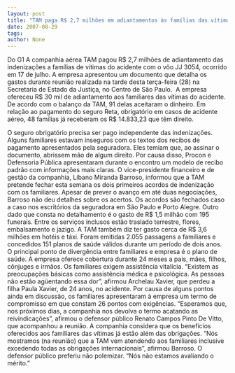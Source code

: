```yaml
---
layout: post
title: "TAM paga R$ 2,7 milhões em adiantamentos às famílias das vítimas do vôo 3054"
date: 2007-08-29
tags: 
author: None
---
```

Do G1
A companhia a&eacute;rea TAM pagou R$ 2,7 milh&otilde;es de adiantamento das indeniza&ccedil;&otilde;es a fam&iacute;lias de v&iacute;timas do acidente com o v&ocirc;o JJ 3054, ocorrido em 17 de julho. A empresa apresentou um documento que detalha os gastos durante reuni&atilde;o realizada na tarde desta ter&ccedil;a-feira (28) na Secretaria de Estado da Justi&ccedil;a, no Centro de S&atilde;o Paulo.&nbsp;
A empresa ofereceu R$ 30 mil de adiantamento aos familiares das v&iacute;timas do acidente. De acordo com o balan&ccedil;o da TAM, 91 delas aceitaram o dinheiro. Em rela&ccedil;&atilde;o ao pagamento do seguro Reta, obrigat&oacute;rio em casos de acidente a&eacute;reo, 48 fam&iacute;lias j&aacute; receberam os R$ 14.833,23 que t&ecirc;m direito. 

O seguro obrigat&oacute;rio precisa ser pago independente das indeniza&ccedil;&otilde;es. Alguns familiares estavam inseguros com os textos dos recibos de pagamento apresentados pela seguradora. Eles temiam que, ao assinar o documento, abrissem m&atilde;o de algum direito. Por causa disso, Procon e Defensoria P&uacute;blica apresentaram durante o encontro um modelo de recibo padr&atilde;o com informa&ccedil;&otilde;es mais claras. 
O vice-presidente financeiro e de gest&atilde;o da companhia, L&iacute;bano Miranda Barroso, informou que a TAM pretende fechar esta semana os dois primeiros acordos de indeniza&ccedil;&atilde;o com os familiares. Apesar de prever o avan&ccedil;o em at&eacute; duas negocia&ccedil;&otilde;es, Barroso n&atilde;o deu detalhes sobre os acertos. Os acordos s&atilde;o fechados caso a caso nos escrit&oacute;rios da seguradora em S&atilde;o Paulo e Porto Alegre. 
Outro dado que consta no detalhamento &eacute; o gasto de R$ 1,5 milh&atilde;o com 195 funerais. Entre os servi&ccedil;os inclusos est&atilde;o traslado terrestre, flores, embalsamento e jazigo. A TAM tamb&eacute;m diz ter gasto cerca de R$ 3,6 milh&otilde;es em hot&eacute;is e t&aacute;xi. Foram emitidas 2.055 passagens a familiares e concedidos 151 planos de sa&uacute;de v&aacute;lidos durante um per&iacute;odo de dois anos. 
O principal ponto de diverg&ecirc;ncia entre familiares e empresa &eacute; o plano de sa&uacute;de. A empresa oferece cobertura durante 24 meses a pais, m&atilde;es, filhos, c&ocirc;njuges e irm&atilde;os. Os familiares exigem assist&ecirc;ncia vital&iacute;cia. &ldquo;Existem as preocupa&ccedil;&otilde;es b&aacute;sicas como assist&ecirc;ncia m&eacute;dica e psicol&oacute;gica. As pessoas n&atilde;o est&atilde;o ag&uuml;entando essa dor&rdquo;, afirmou Archelau Xavier, que perdeu a filha Paula Xavier, de 24 anos, no acidente. 
Por causa de alguns pontos ainda em discuss&atilde;o, os familiares apresentaram &agrave; empresa um termo de compromisso em que constam 26 pontos com exig&ecirc;ncias. &ldquo;Esperamos que, nos pr&oacute;ximos dias, a companhia nos devolva o termo acatando as reivindica&ccedil;&otilde;es&rdquo;, afirmou o defensor p&uacute;blico Renato Campos Pinto De Vitto, que acompanhou a reuni&atilde;o. 
A companhia considera que os benef&iacute;cios oferecidos aos familiares das v&iacute;timas j&aacute; est&atilde;o al&eacute;m das obriga&ccedil;&otilde;es. &ldquo;N&oacute;s mostramos (na reuni&atilde;o) que a TAM vem atendendo aos familiares inclusive excedendo todas as obriga&ccedil;&otilde;es internacionais&rdquo;, afirmou Barroso. O defensor p&uacute;blico preferiu n&atilde;o polemizar. &ldquo;N&oacute;s n&atilde;o estamos avaliando o m&eacute;rito.&rdquo;  